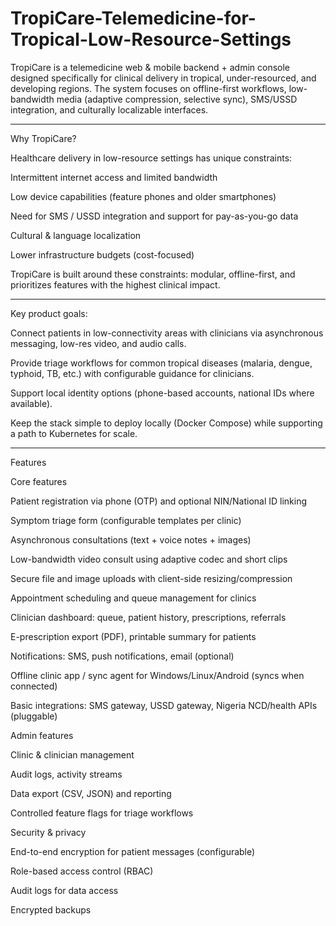 # TropiCare-Telemedicine-for-Tropical-Low-Resource-Settings
TropiCare is a telemedicine web &amp; mobile backend + admin console designed specifically for clinical delivery in tropical, under-resourced, and developing regions. The system focuses on offline-first workflows, low-bandwidth media (adaptive compression, selective sync), SMS/USSD integration, and culturally localizable interfaces.


---
Why TropiCare?

Healthcare delivery in low-resource settings has unique constraints:

Intermittent internet access and limited bandwidth

Low device capabilities (feature phones and older smartphones)

Need for SMS / USSD integration and support for pay-as-you-go data

Cultural & language localization

Lower infrastructure budgets (cost-focused)


TropiCare is built around these constraints: modular, offline-first, and prioritizes features with the highest clinical impact.


---
Key product goals:

Connect patients in low-connectivity areas with clinicians via asynchronous messaging, low-res video, and audio calls.

Provide triage workflows for common tropical diseases (malaria, dengue, typhoid, TB, etc.) with configurable guidance for clinicians.

Support local identity options (phone-based accounts, national IDs where available).

Keep the stack simple to deploy locally (Docker Compose) while supporting a path to Kubernetes for scale.



---
Features

Core features

Patient registration via phone (OTP) and optional NIN/National ID linking

Symptom triage form (configurable templates per clinic)

Asynchronous consultations (text + voice notes + images)

Low-bandwidth video consult using adaptive codec and short clips

Secure file and image uploads with client-side resizing/compression

Appointment scheduling and queue management for clinics

Clinician dashboard: queue, patient history, prescriptions, referrals

E-prescription export (PDF), printable summary for patients

Notifications: SMS, push notifications, email (optional)

Offline clinic app / sync agent for Windows/Linux/Android (syncs when connected)

Basic integrations: SMS gateway, USSD gateway, Nigeria NCD/health APIs (pluggable)


Admin features

Clinic & clinician management

Audit logs, activity streams

Data export (CSV, JSON) and reporting

Controlled feature flags for triage workflows


Security & privacy

End-to-end encryption for patient messages (configurable)

Role-based access control (RBAC)

Audit logs for data access

Encrypted backups


